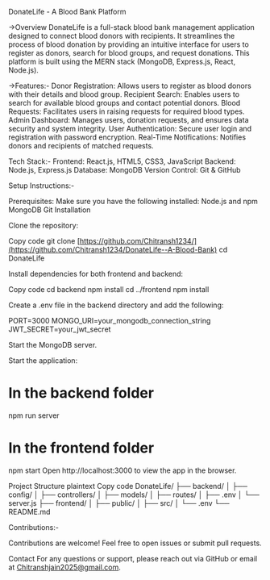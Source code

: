 DonateLife - A Blood Bank Platform

->Overview
DonateLife is a full-stack blood bank management application designed to connect blood donors with recipients. It streamlines the process of blood donation by providing an intuitive interface for users to register as donors, search for blood groups, and request donations. This platform is built using the MERN stack (MongoDB, Express.js, React, Node.js).

->Features:-
 Donor Registration: Allows users to register as blood donors with their details and blood group.
 Recipient Search: Enables users to search for available blood groups and contact potential donors.
 Blood Requests: Facilitates users in raising requests for required blood types.
 Admin Dashboard: Manages users, donation requests, and ensures data security and system integrity.
 User Authentication: Secure user login and registration with password encryption.
 Real-Time Notifications: Notifies donors and recipients of matched requests.

Tech Stack:-
 Frontend: React.js, HTML5, CSS3, JavaScript
 Backend: Node.js, Express.js
 Database: MongoDB
 Version Control: Git & GitHub
 
Setup Instructions:-
 
Prerequisites:
  Make sure you have the following installed:
    Node.js and npm
    MongoDB
    Git
    Installation

Clone the repository:

Copy code
git clone [https://github.com/Chitransh1234/](https://github.com/Chitransh1234/DonateLife--A-Blood-Bank)
cd DonateLife

Install dependencies for both frontend and backend:

Copy code
cd backend
npm install
cd ../frontend
npm install

Create a .env file in the backend directory and add the following:

PORT=3000
MONGO_URI=your_mongodb_connection_string
JWT_SECRET=your_jwt_secret

Start the MongoDB server.

Start the application:

# In the backend folder
npm run server

# In the frontend folder
npm start
Open http://localhost:3000 to view the app in the browser.

Project Structure
plaintext
Copy code
DonateLife/
├── backend/
│   ├── config/
│   ├── controllers/
│   ├── models/
│   ├── routes/
│   ├── .env
│   └── server.js
├── frontend/
│   ├── public/
│   ├── src/
│   └── .env
└── README.md

Contributions:-

Contributions are welcome! Feel free to open issues or submit pull requests.


Contact
For any questions or support, please reach out via GitHub or email at Chitranshjain2025@gmail.com.
